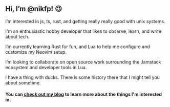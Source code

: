 ## Hi, I’m @nikfp! 😉
I’m interested in js, ts, rust, and getting really really good with unix systems. 

I'm an enthusiastic hobby developer that likes to observe, learn, and write about tech.

I’m currently learning Rust for fun, and Lua to help me configure and customize my Neovim setup. 

I’m looking to collaborate on open source work surrounding the Jamstack ecosystem and developer tools in Lua. 

I have a thing with ducks. There is some history there that I might tell you about sometime. 

#### You can [check out my blog](https://blog.nikfp.com) to learn more about the things I'm interested in. 

